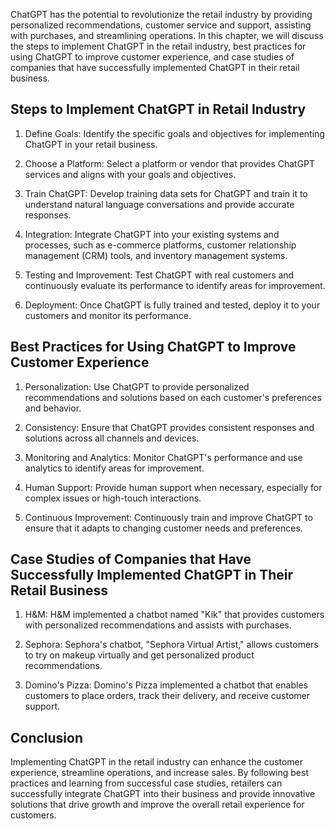 
ChatGPT has the potential to revolutionize the retail industry by providing personalized recommendations, customer service and support, assisting with purchases, and streamlining operations. In this chapter, we will discuss the steps to implement ChatGPT in the retail industry, best practices for using ChatGPT to improve customer experience, and case studies of companies that have successfully implemented ChatGPT in their retail business.

Steps to Implement ChatGPT in Retail Industry
---------------------------------------------

1. Define Goals: Identify the specific goals and objectives for implementing ChatGPT in your retail business.

2. Choose a Platform: Select a platform or vendor that provides ChatGPT services and aligns with your goals and objectives.

3. Train ChatGPT: Develop training data sets for ChatGPT and train it to understand natural language conversations and provide accurate responses.

4. Integration: Integrate ChatGPT into your existing systems and processes, such as e-commerce platforms, customer relationship management (CRM) tools, and inventory management systems.

5. Testing and Improvement: Test ChatGPT with real customers and continuously evaluate its performance to identify areas for improvement.

6. Deployment: Once ChatGPT is fully trained and tested, deploy it to your customers and monitor its performance.

Best Practices for Using ChatGPT to Improve Customer Experience
---------------------------------------------------------------

1. Personalization: Use ChatGPT to provide personalized recommendations and solutions based on each customer's preferences and behavior.

2. Consistency: Ensure that ChatGPT provides consistent responses and solutions across all channels and devices.

3. Monitoring and Analytics: Monitor ChatGPT's performance and use analytics to identify areas for improvement.

4. Human Support: Provide human support when necessary, especially for complex issues or high-touch interactions.

5. Continuous Improvement: Continuously train and improve ChatGPT to ensure that it adapts to changing customer needs and preferences.

Case Studies of Companies that Have Successfully Implemented ChatGPT in Their Retail Business
---------------------------------------------------------------------------------------------

1. H\&M: H\&M implemented a chatbot named "Kik" that provides customers with personalized recommendations and assists with purchases.

2. Sephora: Sephora's chatbot, "Sephora Virtual Artist," allows customers to try on makeup virtually and get personalized product recommendations.

3. Domino's Pizza: Domino's Pizza implemented a chatbot that enables customers to place orders, track their delivery, and receive customer support.

Conclusion
----------

Implementing ChatGPT in the retail industry can enhance the customer experience, streamline operations, and increase sales. By following best practices and learning from successful case studies, retailers can successfully integrate ChatGPT into their business and provide innovative solutions that drive growth and improve the overall retail experience for customers.
